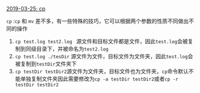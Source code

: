[2019-03-25: cp](https://blog.csdn.net/sqbzo/article/details/9000027)

`cp` :`cp` 和 `mv` 差不多，有一些特殊的技巧，它可以根据两个参数的性质不同做出不同的操作

1. `cp test.log test2.log ` 源文件和目标文件都是文件，因此`test.log`会被复制到同级目录下，并被命名为`test2.log`
2. `cp test.log ./tesDir` 源文件为文件，目标文件为文件夹，因此`test.log`会被复制到`testDir`文件夹下
3. `cp testDir testDir2`源文件为文件夹，目标文件也为文件夹，`cp`命令默认不能单独复制文件夹因此需要修改为`cp -a testDir testDir2`或者`cp -r testDir testDir2`    